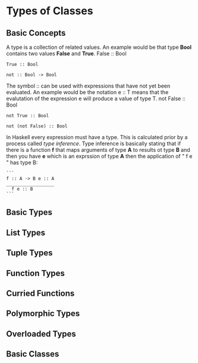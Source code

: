 # Types of Classes

  ## Basic Concepts
  
   A type is a collection of related values. An example would be that type **Bool** contains two values **False** and **True**.
    False :: Bool
    
    True :: Bool
    
    not :: Bool -> Bool
   The symbol :: can be used with expressions that have not yet been evaluated. An example would be the notation e :: T means that the evalutation of the expression e will produce a value of type T.
    not False :: Bool
    
    not True :: Bool
    
    not (not False) :: Bool
   In Haskell every expression must have a type. This is calculated prior by a process called *type inference*. Type inference is basically stating that if there is a function **f** that maps arguments of type **A** to results ot type **B** and then you have **e** which is an exprssion of type **A** then the application of " f e " has type B:
    
    ```
    f :: A -> B e :: A
    __________________
      f e :: B
    ```
      
  ## Basic Types

  ## List Types

  ## Tuple Types

  ## Function Types

  ## Curried Functions

  ## Polymorphic Types

  ## Overloaded Types

  ## Basic Classes
